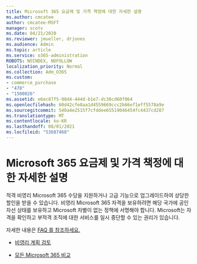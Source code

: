 ```yaml
---
title: Microsoft 365 요금제 및 가격 책정에 대한 자세한 설명
ms.author: cmcatee
author: cmcatee-MSFT
manager: scotv
ms.date: 04/21/2020
ms.reviewer: jmueller, drjones
ms.audience: Admin
ms.topic: article
ms.service: o365-administration
ROBOTS: NOINDEX, NOFOLLOW
localization_priority: Normal
ms.collection: Adm_O365
ms.custom:
- commerce_purchase
- "478"
- "1500026"
ms.assetid: e6ec87f5-98d4-444d-b1e7-dc36cd60f064
ms.openlocfilehash: 60d42cfe8aa1d4559669ccc2b66ef1eff5578a9e
ms.sourcegitcommit: 540a4e2515f7cfddee65519046454fc4437cd287
ms.translationtype: MT
ms.contentlocale: ko-KR
ms.lasthandoff: 08/01/2021
ms.locfileid: "53687468"
---
```

# <a name="microsoft-365-for-nonprofit-plans-and-pricing"></a>Microsoft 365 요금제 및 가격 책정에 대한 자세한 설명

적격 비영리 Microsoft 365 수당을 지원하거나 고급 기능으로 업그레이드하여 상당한 할인을 받을 수 있습니다. 비영리 Microsoft 365 자격을 보유하려면 해당 국가에 [](https://go.microsoft.com/fwlink/p/?LinkID=330253) 공인 자선 상태를 보유하고 Microsoft 차별이 없는 정책에 서명해야 합니다. Microsoft는 자격을 확인하고 부적격 조직에 대한 서비스를 일시 중단할 수 있는 권리가 있습니다.
  
자세한 내용은 [FAQ 를 참조하세요.](https://products.office.com/nonprofit/office-365-nonprofit)
  
- [비영리 계획 검토](https://products.office.com/nonprofit/office-365-nonprofit-plans-and-pricing?tab=1)

- [모든 Microsoft 365 비교](https://products.office.com/business/compare-more-office-365-for-business-plans)